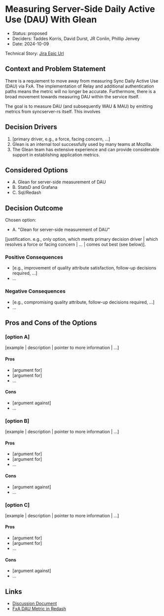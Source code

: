 # Measuring Server-Side Daily Active Use (DAU) With Glean

* Status: proposed
* Deciders: Taddes Korris, David Durst, JR Conlin, Phillip Jenvey
* Date: 2024-10-09

Technical Story: 
[Jira Epic Url](https://mozilla-hub.atlassian.net/browse/SYNC-4389)


## Context and Problem Statement

There is a requiement to move away from measuring Sync Daily Active Use (DAU) via FxA.
The implementation of Relay and additional authentication paths means the metric will no
longer be accurate. Furthermore, there is a broad movement towards measuring DAU within the service itself. 

The goal is to measure DAU (and subsequently WAU & MAU) by emitting metrics from syncserver-rs itself. This involves 



## Decision Drivers <!-- optional -->

1. [primary driver, e.g., a force, facing concern, …]
2. Glean is an internal tool successfully used by many teams at Mozilla.
3. The Glean team has extensive experience and can provide considerable support in establishing application metrics.

## Considered Options

* A. Glean for server-side measurement of DAU
* B. StatsD and Grafana
* C. Sql/Redash


## Decision Outcome

Chosen option:

* A. "Glean for server-side measurement of DAU"

[justification. e.g., only option, which meets primary decision driver | which resolves a force or facing concern | … | comes out best (see below)].

### Positive Consequences <!-- optional -->

* [e.g., improvement of quality attribute satisfaction, follow-up decisions required, …]
* …

### Negative Consequences <!-- optional -->

* [e.g., compromising quality attribute, follow-up decisions required, …]
* …

## Pros and Cons of the Options <!-- optional -->

### [option A]

[example | description | pointer to more information | …] <!-- optional -->

#### Pros

* [argument for]
* [argument for]
* … <!-- numbers of pros can vary -->

#### Cons

* [argument against]
* … <!-- numbers of cons can vary -->

### [option B]

[example | description | pointer to more information | …] <!-- optional -->

#### Pros

* [argument for]
* [argument for]
* … <!-- numbers of pros can vary -->

#### Cons

* [argument against]
* … <!-- numbers of cons can vary -->

### [option C]

[example | description | pointer to more information | …] <!-- optional -->

#### Pros

* [argument for]
* [argument for]
* … <!-- numbers of pros can vary -->

#### Cons

* [argument against]
* … <!-- numbers of cons can vary -->

## Links 

* [Discussion Document](https://docs.google.com/document/d/1Tk4VIuQZcn8IG-UI38kziZn5e-FMOI0Z-VrvaYTI1SM/edit#heading=h.b0mqx1fng4wa)
* [FxA DAU Metric in Redash](https://sql.telemetry.mozilla.org/queries/101007/source?p_end%20date=2024-06-26&p_start%20date=2024-05-01#248905)

